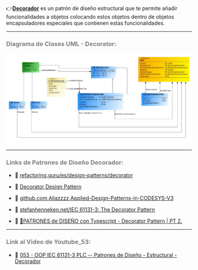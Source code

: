 👉[**Decorador**](https://refactoring.guru/es/design-patterns/decorator) es un patrón de diseño estructural que te permite añadir funcionalidades a objetos colocando estos objetos dentro de objetos encapsuladores especiales que contienen estas funcionalidades.
***
### <span style="color:grey">Diagrama de Clases UML - Decorator:</span>

![Design_Pattern_Structural_Decorator](../../imagenes/Design_Pattern_Structural_Decorator.JPG)
***
### <span style="color:grey">Links de Patrones de Diseño Decorador:</span>

- 🔗 [refactoring.guru/es/design-patterns/decorator](https://refactoring.guru/es/design-patterns/decorator)

- 🔗 [Decorator Design Pattern](https://www.twincontrols.com/community/twincat-knowledgebase/decorator-design-pattern/#post-655)

- 🔗 [github.com,Aliazzzz,Applied-Design-Patterns-in-CODESYS-V3](https://github.com/Aliazzzz/Applied-Design-Patterns-in-CODESYS-V3)

- 🔗 [stefanhenneken.net/IEC 61131-3: The Decorator Pattern](https://stefanhenneken.net/2019/02/16/iec-61131-3-the-decorator-pattern/)

- 🔗 [🤩PATRONES de DISEÑO con Typescript - Decorator Pattern | PT 2.](https://www.youtube.com/watch?v=6FfqopVI9bo)

***
### <span style="color:grey">Link al Video de Youtube_53:</span>
- 🔗 [053 - OOP IEC 61131-3 PLC -- Patrones de Diseño - Estructural - Decorador](https://youtu.be/mqOeQEtnT5o)